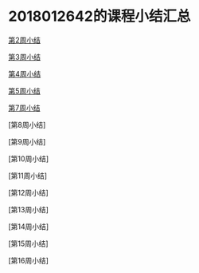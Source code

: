 # 2018012642的课程小结汇总

[第2周小结](https://github.com/saturn-lab/FBDQA-2020A/blob/master/Memos/Study-Memo/2642-Day2.md)

[第3周小结](https://github.com/saturn-lab/FBDQA-2020A/blob/master/Memos/Study-Memo/2642-Day3.md)

[第4周小结](https://github.com/saturn-lab/FBDQA-2020A/blob/master/Memos/Study-Memo/2642-Day4.md)

[第5周小结](https://github.com/saturn-lab/FBDQA-2020A/blob/master/Memos/Study-Memo/2642-Day5.md)

[第7周小结](https://github.com/saturn-lab/FBDQA-2020A/blob/master/Memos/Study-Memo/2642-Day7.md)

[第8周小结]

[第9周小结]

[第10周小结]

[第11周小结]

[第12周小结]

[第13周小结]

[第14周小结]

[第15周小结]

[第16周小结]